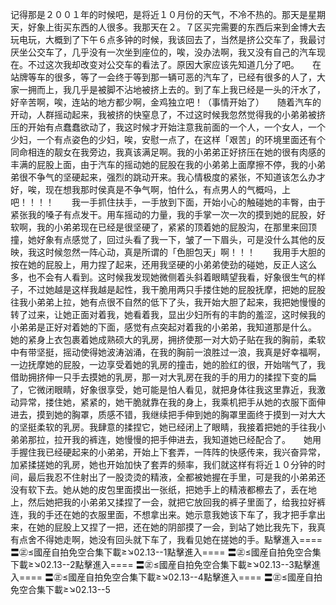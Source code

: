 记得那是２００１年的时候吧，是将近１０月份的天气，不冷不热的。那天是星期天，好象上街买东西的人很多。我那天在２。７区买完需要的东西后来到金博大去玩电玩，大概到了下午６点多钟的时候，我该回去了，当然是挤公交车了，我最讨厌坐公交车了，几乎没有一次坐到座位的，唉，没办法啊，我又没有自己的汽车现在。不过这次我却改变对公交车的看法了。原因大家应该先知道几分了吧。　　在站牌等车的很多，等了一会终于等到那一辆可恶的汽车了，已经有很多的人了，大家一拥而上，我几乎是被脚不沾地被挤上去的。到了车上我已经是一头的汗水了，好辛苦啊，唉，连站的地方都少啊，金鸡独立吧！（事情开始了）　　随着汽车的开动，人群摇动起来，我被挤的快窒息了，不过这时候我忽然觉得我的小弟弟被挤压的开始有点蠢蠢欲动了，我这时候才开始注意我前面的一个人，一个女人，一个少妇，一个有点姿色的少妇，唉，安慰一点了，在这样「艰苦」的环境里面还有个同命相连的靓女在我旁边，我真该满足啊。我的小弟弟正好挤压在她的很有肉感的丰满的屁股上面，由于汽车的摇动她的屁股在我的小弟弟上面摩擦不停，我的小弟弟很不争气的坚硬起来，强烈的跳动开来。我心情极度的紧张，不知道该怎么办才好，唉，现在想我那时侯真是不争气啊，怕什么，有点男人的气概吗，上吧！！！！　　我一手抓住扶手，一手放到下面，开始小心的触碰她的丰臀，由于紧张我的嗓子有点发干。用车摇动的力量，我的手掌一次一次的摸到她的屁股，好软啊，我的小弟弟现在已经是很坚硬了，紧紧的顶着她的屁股沟，在那里来回顶撞，她好象有点感觉了，回过头看了我一下，皱了一下眉头，可是没什么其他的反映，我这时候忽然一阵心动，真是所谓的「色胆包天」啊！！！　　我用手大胆的按在她的屁股上，用力捏了起来，还用我坚硬的小弟弟使劲的碰她，反正人这么多，也不会有人看到。这时候我发现她微侧着头斜着眼睛望我看，好象很生气的样子，不过她越是这样我越是起性，我干脆用两只手搂住她的屁股抚摩，把她的屁股往我小弟弟上拉，她有点很不自然的低下了头，我开始大胆了起来，我把她慢慢的转了过来，让她正面对着我，她看着我，显出少妇所有的丰韵的羞涩，这时候我的小弟弟是正好对着她的下面，感觉有点突起对着我的小弟弟，我知道那是什么。　　她的紧身上衣包裹着她成熟硕大的乳房，拥挤使那一对大奶子贴在我的胸前，柔软中有带坚挺，摇动使得她波涛汹涌，在我的胸前一浪胜过一浪，我真是好幸福啊，一边抚摩她的屁股，一边享受着她的乳房的撞击，她的脸红的很，开始喘气了，我借助拥挤伸一只手去摸她的乳房，那一对大乳房在我的手的用力的揉捏下变的扁了，它微闭眼睛，好象很享受，她可能是怕人看见，就把身体往我这里靠近，我激动异常，搂住她，紧紧的，她干脆就靠在我的身上，我乘机把手从她的衣服下面伸进去，摸到她的胸罩，质感不错，我继续把手伸到她的胸罩里面终于摸到一对大大的坚挺柔软的乳房。我肆意的揉捏它，她已经闭上了眼睛，我接着把她的手往我小弟弟那拉，拉开我的裤连，她慢慢的把手伸进去，我知道她已经配合了。　　她用手握住我已经硬起来的小弟弟，开始上下套弄，一阵阵的快感传来，我兴奋异常，加紧揉搓她的乳房，她也开始加快了套弄的频率，我们就这样有将近１０分钟的时间，最后我忍不住射出了一股烫烫的精液，全都被她握在手里，可是我的小弟弟还没有软下去。她从她的皮包里面摸出一张纸，把她手上的精液都檫去了，丢在地上，然后她把我的小弟弟又揉捏了一会，就把它放回我的裤子里面了，给我拉好裤连，我的手还在她的衣服里面，不想拿出来。她示意我她该下车了，我才把手拿出来，在她的屁股上又捏了一把，还在她的阴部摸了一会，到站了她比我先下，我真有点舍不得她走啊，她没有回头就下车了，我看见她在搓她的手。點擊進入==== 〓㊣≤國産自拍免空合集下載≥↘02.13--1點擊進入==== 〓㊣≤國産自拍免空合集下載≥↘02.13--2點擊進入==== 〓㊣≤國産自拍免空合集下載≥↘02.13--3點擊進入==== 〓㊣≤國産自拍免空合集下載≥↘02.13--4點擊進入==== 〓㊣≤國産自拍免空合集下載≥↘02.13--5